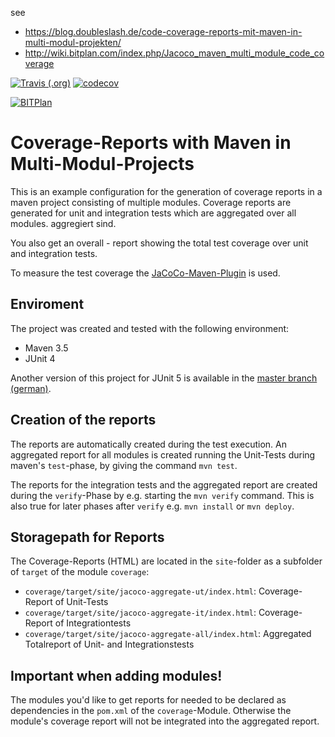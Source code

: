 see
- https://blog.doubleslash.de/code-coverage-reports-mit-maven-in-multi-modul-projekten/
- http://wiki.bitplan.com/index.php/Jacoco_maven_multi_module_code_coverage

[![Travis (.org)](https://img.shields.io/travis/BITPlan/maven-multimodule-coverage.svg)](https://travis-ci.org/BITPlan/maven-multimodule-coverage)
[![codecov](https://codecov.io/gh/BITPlan/maven-multimodule-coverage/branch/junit-4/graph/badge.svg)](https://codecov.io/gh/BITPlan/maven-multimodule-coverage/branch/junit-4)

[![BITPlan](http://wiki.bitplan.com/images/wiki/thumb/3/38/BITPlanLogoFontLessTransparent.png/198px-BITPlanLogoFontLessTransparent.png)](http://www.bitplan.com)

# Coverage-Reports with Maven in Multi-Modul-Projects

This is an example configuration for the generation of coverage reports in a maven project consisting of
multiple modules. Coverage reports are generated for unit and integration tests which are aggregated over all modules.
aggregiert sind.

You also get an overall - report showing the total test coverage over unit and integration tests.

To measure the test coverage the
[JaCoCo-Maven-Plugin](http://www.eclemma.org/jacoco/trunk/doc/maven.html) is used.

## Enviroment ##
The project was created and tested with the following environment:

- Maven 3.5
- JUnit 4

Another version of this project for JUnit 5 is available in the
[master branch (german)](https://github.com/doubleSlashde/maven-multimodule-coverage/tree/master).

## Creation of the reports ##
The reports are automatically created during the test execution. An aggregated report for all modules is
created running the Unit-Tests during maven's `test`-phase, by giving the command `mvn test`.

The reports for the integration tests and the aggregated report are created  during the  `verify`-Phase by e.g. starting the  `mvn verify` command. This is also true for later phases after `verify`
e.g.  `mvn install` or `mvn deploy`.

## Storagepath for Reports ##

The Coverage-Reports (HTML) are located in the  `site`-folder as a subfolder of `target` of the module `coverage`:
- `coverage/target/site/jacoco-aggregate-ut/index.html`: Coverage-Report of Unit-Tests
- `coverage/target/site/jacoco-aggregate-it/index.html`: Coverage-Report of Integrationtests
- `coverage/target/site/jacoco-aggregate-all/index.html`: Aggregated Totalreport of Unit- and Integrationstests

## Important when adding modules! ##
The modules you'd like to get reports for needed to be declared as dependencies in the  `pom.xml` of the `coverage`-Module.
Otherwise the module's coverage report will not be integrated into the aggregated report.
